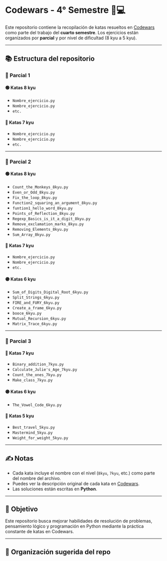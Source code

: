 # Codewars - 4° Semestre 🧠💻

Este repositorio contiene la recopilación de katas resueltos en [Codewars](https://www.codewars.com/) como parte del trabajo del **cuarto semestre**. Los ejercicios están organizados por **parcial** y por nivel de dificultad (8 kyu a 5 kyu).

---

## 📚 Estructura del repositorio

### 🔹 Parcial 1

#### 🟢 Katas 8 kyu
- `Nombre_ejercicio.py`
- `Nombre_ejercicio.py`
- `etc.`

#### 🔵 Katas 7 kyu
- `Nombre_ejercicio.py`
- `Nombre_ejercicio.py`
- `etc.`

---

### 🔹 Parcial 2

#### 🟢 Katas 8 kyu
- `Count_the_Monkeys_8kyu.py`
- `Even_or_Odd_8kyu.py`
- `Fix_the_loop_8kyu.py`
- `Function2_squaring_an_argument_8kyu.py`
- `funtion1_hello_word_8kyu.py`
- `Points_of_Reflection_8kyu.py`
- `Regexp_Basics_is_it_a_digit_8kyu.py`
- `Remove_exclamation_marks_8kyu.py`
- `Removing_Elements_8kyu.py`
- `Sum_Array_8kyu.py`

#### 🔵 Katas 7 kyu
- `Nombre_ejercicio.py`
- `Nombre_ejercicio.py`
- `etc.`

#### 🟣 Katas 6 kyu
- `Sum_of_Digits_Digital_Root_6kyu.py`
- `Split_Strings_6kyu.py`
- `FIRE_and_FURY_6kyu.py`
- `Create_a_frame_6kyu.py`
- `booce_6kyu.py`
- `Mutual_Recursion_6kyu.py`
- `Matrix_Trace_6kyu.py`

---

### 🔹 Parcial 3

#### 🔵 Katas 7 kyu
- `Binary_addition_7kyu.py`
- `Calculate_Julie's_Age_7kyu.py`
- `Count_the_ones_7kyu.py`
- `Make_class_7kyu.py`

#### 🟣 Katas 6 kyu
- `The_Vowel_Code_6kyu.py`

#### 🔴 Katas 5 kyu
- `Best_travel_5kyu.py`
- `Mastermind_5kyu.py`
- `Weight_for_weight_5kyu.py`

---

## ✍️ Notas

- Cada kata incluye el nombre con el nivel (`8kyu`, `7kyu`, etc.) como parte del nombre del archivo.
- Puedes ver la descripción original de cada kata en [Codewars](https://www.codewars.com/).
- Las soluciones están escritas en **Python**.

---

## 🚀 Objetivo

Este repositorio busca mejorar habilidades de resolución de problemas, pensamiento lógico y programación en Python mediante la práctica constante de katas en Codewars.

---

## 📁 Organización sugerida del repo


      
